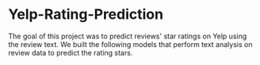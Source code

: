 # Yelp-Rating-Prediction
The goal of this project was to predict reviews' star ratings on Yelp using the review text. We built the following models that perform text analysis on review data to predict the rating stars.
